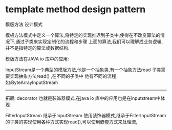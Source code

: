 # template method design pattern
模版方法 设计模式

模板方法模式中定义一个算法,将特定的实现推迟到子类中,使得在不改变算法的情况下,通过子类来实现定制化的流程和步骤
上面的算法,我们可以理解成业务逻辑,并不是指特定的算法或数据结构.


模版方法在JAVA io 库中的应用:

InputStream是一个典型的模版方法,他是一个抽象类,有一个抽象方法read 
子类需要实现抽象方法read() ,在不同的子类中 他有不同的流程 如:ByteArrayInputStream


--- 
拓展:
decorator 也就是装饰器模式,在java io 库中的应用也是在inputstream中体现  

FilterInputStream 继承于InputStream  使用装饰器模式,继承于FilterInputStream的子类的实现使用各种方式实现read(),可以使用嵌套方式来处理流,
